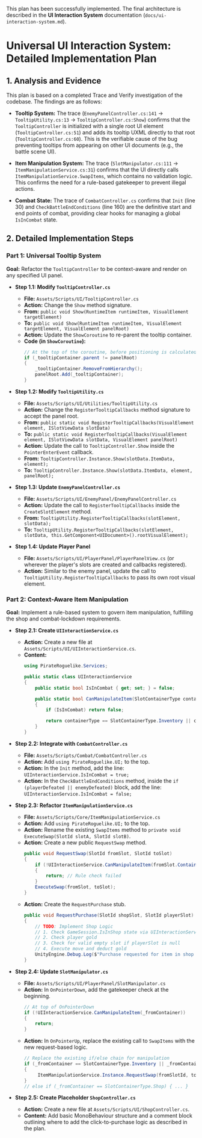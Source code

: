 This plan has been successfully implemented. The final architecture is described in the **UI Interaction System** documentation (`docs/ui-interaction-system.md`).

# Universal UI Interaction System: Detailed Implementation Plan

## 1. Analysis and Evidence

This plan is based on a completed Trace and Verify investigation of the codebase. The findings are as follows:

*   **Tooltip System:** The trace (`EnemyPanelController.cs:141` -> `TooltipUtility.cs:13` -> `TooltipController.cs:Show`) confirms that the `TooltipController` is initialized with a single root UI element (`TooltipController.cs:51`) and adds its tooltip UXML directly to that root (`TooltipController.cs:60`). This is the verifiable cause of the bug preventing tooltips from appearing on other UI documents (e.g., the battle scene UI).

*   **Item Manipulation System:** The trace (`SlotManipulator.cs:111` -> `ItemManipulationService.cs:31`) confirms that the UI directly calls `ItemManipulationService.SwapItems`, which contains no validation logic. This confirms the need for a rule-based gatekeeper to prevent illegal actions.

*   **Combat State:** The trace of `CombatController.cs` confirms that `Init` (line 30) and `CheckBattleEndConditions` (line 160) are the definitive start and end points of combat, providing clear hooks for managing a global `IsInCombat` state.

## 2. Detailed Implementation Steps

### Part 1: Universal Tooltip System

**Goal:** Refactor the `TooltipController` to be context-aware and render on any specified UI panel.

*   **Step 1.1: Modify `TooltipController.cs`**
    *   **File:** `Assets/Scripts/UI/TooltipController.cs`
    *   **Action:** Change the `Show` method signature.
    *   **From:** `public void Show(RuntimeItem runtimeItem, VisualElement targetElement)`
    *   **To:** `public void Show(RuntimeItem runtimeItem, VisualElement targetElement, VisualElement panelRoot)`
    *   **Action:** Update the `ShowCoroutine` to re-parent the tooltip container.
    *   **Code (in `ShowCoroutine`):**
        ```csharp
        // At the top of the coroutine, before positioning is calculated:
        if (_tooltipContainer.parent != panelRoot)
        {
            _tooltipContainer.RemoveFromHierarchy();
            panelRoot.Add(_tooltipContainer);
        }
        ```

*   **Step 1.2: Modify `TooltipUtility.cs`**
    *   **File:** `Assets/Scripts/UI/Utilities/TooltipUtility.cs`
    *   **Action:** Change the `RegisterTooltipCallbacks` method signature to accept the panel root.
    *   **From:** `public static void RegisterTooltipCallbacks(VisualElement element, ISlotViewData slotData)`
    *   **To:** `public static void RegisterTooltipCallbacks(VisualElement element, ISlotViewData slotData, VisualElement panelRoot)`
    *   **Action:** Update the call to `TooltipController.Show` inside the `PointerEnterEvent` callback.
    *   **From:** `TooltipController.Instance.Show(slotData.ItemData, element);`
    *   **To:** `TooltipController.Instance.Show(slotData.ItemData, element, panelRoot);`

*   **Step 1.3: Update `EnemyPanelController.cs`**
    *   **File:** `Assets/Scripts/UI/EnemyPanel/EnemyPanelController.cs`
    *   **Action:** Update the call to `RegisterTooltipCallbacks` inside the `CreateSlotElement` method.
    *   **From:** `TooltipUtility.RegisterTooltipCallbacks(slotElement, slotData);`
    *   **To:** `TooltipUtility.RegisterTooltipCallbacks(slotElement, slotData, this.GetComponent<UIDocument>().rootVisualElement);`

*   **Step 1.4: Update Player Panel**
    *   **File:** `Assets/Scripts/UI/PlayerPanel/PlayerPanelView.cs` (or wherever the player's slots are created and callbacks registered).
    *   **Action:** Similar to the enemy panel, update the call to `TooltipUtility.RegisterTooltipCallbacks` to pass its own root visual element.

### Part 2: Context-Aware Item Manipulation

**Goal:** Implement a rule-based system to govern item manipulation, fulfilling the shop and combat-lockdown requirements.

*   **Step 2.1: Create `UIInteractionService.cs`**
    *   **Action:** Create a new file at `Assets/Scripts/UI/UIInteractionService.cs`.
    *   **Content:**
        ```csharp
        using PirateRoguelike.Services;

        public static class UIInteractionService
        {
            public static bool IsInCombat { get; set; } = false;

            public static bool CanManipulateItem(SlotContainerType containerType)
            {
                if (IsInCombat) return false;

                return containerType == SlotContainerType.Inventory || containerType == SlotContainerType.Equipment;
            }
        }
        ```

*   **Step 2.2: Integrate with `CombatController.cs`**
    *   **File:** `Assets/Scripts/Combat/CombatController.cs`
    *   **Action:** Add `using PirateRoguelike.UI;` to the top.
    *   **Action:** In the `Init` method, add the line: `UIInteractionService.IsInCombat = true;`
    *   **Action:** In the `CheckBattleEndConditions` method, inside the `if (playerDefeated || enemyDefeated)` block, add the line: `UIInteractionService.IsInCombat = false;`

*   **Step 2.3: Refactor `ItemManipulationService.cs`**
    *   **File:** `Assets/Scripts/Core/ItemManipulationService.cs`
    *   **Action:** Add `using PirateRoguelike.UI;` to the top.
    *   **Action:** Rename the existing `SwapItems` method to `private void ExecuteSwap(SlotId slotA, SlotId slotB)`.
    *   **Action:** Create a new public `RequestSwap` method.
        ```csharp
        public void RequestSwap(SlotId fromSlot, SlotId toSlot)
        {
            if (!UIInteractionService.CanManipulateItem(fromSlot.ContainerType) || !UIInteractionService.CanManipulateItem(toSlot.ContainerType))
            {
                return; // Rule check failed
            }
            ExecuteSwap(fromSlot, toSlot);
        }
        ```
    *   **Action:** Create the `RequestPurchase` stub.
        ```csharp
        public void RequestPurchase(SlotId shopSlot, SlotId playerSlot)
        {
            // TODO: Implement Shop Logic
            // 1. Check GameSession.IsInShop state via UIInteractionService
            // 2. Check player gold
            // 3. Check for valid empty slot if playerSlot is null
            // 4. Execute move and deduct gold
            UnityEngine.Debug.Log($"Purchase requested for item in shop slot {shopSlot.Index}.");
        }
        ```

*   **Step 2.4: Update `SlotManipulator.cs`**
    *   **File:** `Assets/Scripts/UI/PlayerPanel/SlotManipulator.cs`
    *   **Action:** In `OnPointerDown`, add the gatekeeper check at the beginning.
        ```csharp
        // At top of OnPointerDown
        if (!UIInteractionService.CanManipulateItem(_fromContainer))
        {
            return;
        }
        ```
    *   **Action:** In `OnPointerUp`, replace the existing call to `SwapItems` with the new request-based logic.
        ```csharp
        // Replace the existing if/else chain for manipulation
        if (_fromContainer == SlotContainerType.Inventory || _fromContainer == SlotContainerType.Equipment)
        {
             ItemManipulationService.Instance.RequestSwap(fromSlotId, toSlotId);
        }
        // else if (_fromContainer == SlotContainerType.Shop) { ... }
        ```

*   **Step 2.5: Create Placeholder `ShopController.cs`**
    *   **Action:** Create a new file at `Assets/Scripts/UI/ShopController.cs`.
    *   **Content:** Add basic MonoBehaviour structure and a comment block outlining where to add the click-to-purchase logic as described in the plan.

